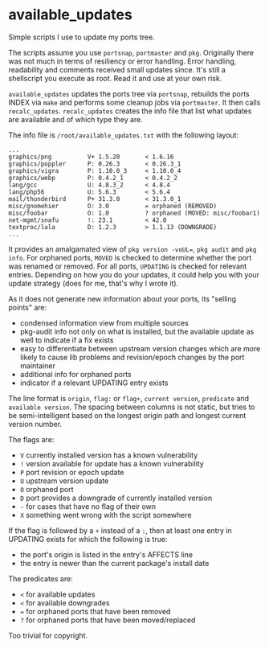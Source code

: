 available_updates
=================

Simple scripts I use to update my ports tree.

The scripts assume you use `portsnap`, `portmaster` and `pkg`.
Originally there was not much in terms of resiliency or error handling.
Error handling, readability and comments received small updates since.
It's still a shellscript you execute as root. Read it and use at your
own risk.

`available_updates` updates the ports tree via `portsnap`, rebuilds
the ports INDEX via `make` and performs some cleanup jobs via
`portmaster`. It then calls `recalc_updates`.
`recalc_updates` creates the info file that list what updates are
available and of which type they are.

The info file is `/root/available_updates.txt` with the
following layout:

```
...
graphics/png          V+ 1.5.20       < 1.6.16
graphics/poppler      P: 0.26.3       < 0.26.3_1
graphics/vigra        P: 1.10.0_3     < 1.10.0_4
graphics/webp         P: 0.4.2_1      < 0.4.2_2
lang/gcc              U: 4.8.3_2      < 4.8.4
lang/php56            U: 5.6.3        < 5.6.4
mail/thunderbird      P+ 31.3.0       < 31.3.0_1
misc/gnomehier        O: 3.0          = orphaned (REMOVED)
misc/foobar           O: 1.0          ? orphaned (MOVED: misc/foobar1)
net-mgmt/snafu        !: 23.1         < 42.0
textproc/lala         D: 1.2.3        > 1.1.13 (DOWNGRADE)
...
```

It provides an amalgamated view of `pkg version -voUL=`, `pkg audit`
and `pkg info`. For orphaned ports, `MOVED` is checked to determine
whether the port was renamed or removed. For all ports, `UPDATING`
is checked for relevant entries.
Depending on how you do your updates, it could help you with your
update strategy (does for me, that's why I wrote it).

As it does not generate new information about your ports, its
"selling points" are:
* condensed information view from multiple sources
* pkg-audit info not only on what is installed, but the available
  update as well to indicate if a fix exists
* easy to differentiate between upstream version changes which are
  more likely to cause lib problems and revision/epoch changes by
  the port maintainer
* additional info for orphaned ports
* indicator if a relevant UPDATING entry exists

The line format is `origin`, `flag:` or `flag+`, `current version`,
`predicate` and `available version`. The spacing between columns is not
static, but tries to be semi-intelligent based on the longest origin path
and longest current version number.

The flags are:
* `V` currently installed version has a known vulnerability
* `!` version available for update has a known vulnerability
* `P` port revision or epoch update
* `U` upstream version update
* `O` orphaned port
* `D` port provides a downgrade of currently installed version
* `-` for cases that have no flag of their own
* `X` something went wrong with the script somewhere

If the flag is followed by a `+` instead of a `:`, then at least one
entry in UPDATING exists for which the following is true:
* the port's origin is listed in the entry's AFFECTS line
* the entry is newer than the current package's install date

The predicates are:
* `<` for available updates
* `<` for available downgrades
* `=` for orphaned ports that have been removed
* `?` for orphaned ports that have been moved/replaced

Too trivial for copyright.
